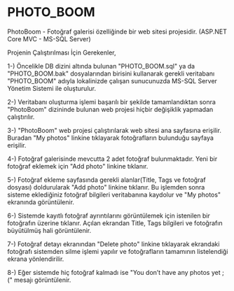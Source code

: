# PHOTO_BOOM
PhotoBoom - Fotoğraf galerisi özelliğinde bir web sitesi projesidir. (ASP.NET Core MVC - MS-SQL Server)

Projenin Çalıştırılması İçin Gerekenler,

1-) Öncelikle DB dizini altında bulunan "PHOTO_BOOM.sql" ya da "PHOTO_BOOM.bak" dosyalarından birisini kullanarak gerekli veritabanı "PHOTO_BOOM" adıyla lokalinizde çalışan sunucunuzda MS-SQL Server Yönetim Sistemi ile oluşturulur.

2-) Veritabanı oluşturma işlemi başarılı bir şekilde tamamlandıktan sonra "PhotoBoom" dizininde bulunan web projesi hiçbir değişiklik yapmadan çalıştırılır.

3-) "PhotoBoom" web projesi çalıştırılarak web sitesi ana sayfasına erişilir. Buradan "My photos" linkine tıklayarak fotoğrafların bulunduğu sayfaya erişilir.

4-) Fotoğraf galerisinde mevcutta 2 adet fotoğraf bulunmaktadır. Yeni bir fotoğraf eklemek için "Add photo" linkine tıklanır. 

5-) Fotoğraf ekleme sayfasında gerekli alanlar(Title, Tags ve fotoğraf dosyası) doldurularak "Add photo" linkine tıklanır. Bu işlemden sonra sisteme eklediğiniz fotoğraf bilgileri veritabanına kaydolur ve "My photos" ekranında görüntülenir.

6-) Sistemde kayıtlı fotoğraf ayrıntılarını görüntülemek için istenilen bir fotoğrafın üzerine tıklanır. Açılan ekrandan Title, Tags bilgileri ve fotoğrafın büyütülmüş hali görüntülenir.

7-) Fotoğraf detayı ekranından "Delete photo" linkine tıklayarak ekrandaki fotoğrafı sistemden silme işlemi yapılır ve fotoğrafların tamamının listelendiği ekrana yönlendirilir.

8-) Eğer sistemde hiç fotoğraf kalmadı ise "You don’t have any photos yet ;(" mesajı görüntülenir.